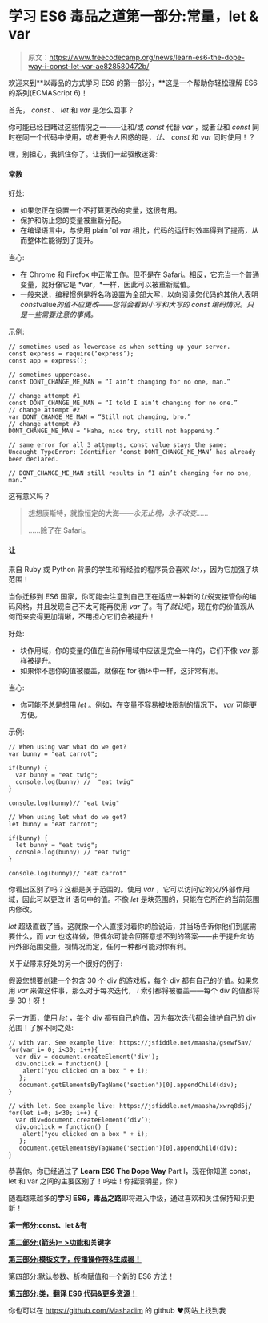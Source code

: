 # 学习 ES6 毒品之道第一部分:常量，let & var

> 原文：<https://www.freecodecamp.org/news/learn-es6-the-dope-way-i-const-let-var-ae828580472b/>

欢迎来到**以毒品的方式学习 ES6 的第一部分，**这是一个帮助你轻松理解 ES6 的系列(ECMAScript 6)！

首先， *const* 、 *let* 和 *var* 是怎么回事？

你可能已经目睹过这些情况之一——让和/或 *const* 代替 *var* ，或者*让*和 *const* 同时在同一个代码中使用，或者更令人困惑的是，*让*、 *const* 和 *var* 同时使用！？

嘿，别担心，我抓住你了。让我们一起驱散迷雾:

#### 常数

好处:

*   如果您正在设置一个不打算更改的变量，这很有用。
*   保护和防止您的变量被重新分配。
*   在编译语言中，与使用 plain 'ol *var* 相比，代码的运行时效率得到了提高，从而整体性能得到了提升。

当心:

*   在 Chrome 和 Firefox 中正常工作。但不是在 Safari。相反，它充当一个普通变量，就好像它是 *var，*一样，因此可以被重新赋值。
*   一般来说，编程惯例是将名称设置为全部大写，以向阅读您代码的其他人表明*const*value*的值不应更改——您将会看到小写和大写的 *const* 编码情况。只是一些需要注意的事情。*

示例:

```
// sometimes used as lowercase as when setting up your server.
const express = require(‘express’);
const app = express();

// sometimes uppercase.
const DONT_CHANGE_ME_MAN = “I ain’t changing for no one, man.”

// change attempt #1 
const DONT_CHANGE_ME_MAN = “I told I ain’t changing for no one.”
// change attempt #2
var DONT_CHANGE_ME_MAN = “Still not changing, bro.”
// change attempt #3
DONT_CHANGE_ME_MAN = “Haha, nice try, still not happening.”

// same error for all 3 attempts, const value stays the same:
Uncaught TypeError: Identifier ‘const DONT_CHANGE_ME_MAN’ has already been declared.

// DONT_CHANGE_ME_MAN still results in “I ain’t changing for no one, man.”
```

这有意义吗？

> 想想康斯特，就像恒定的大海——*永无止境，永不改变……*
> 
> ……除了在 Safari。

#### 让

来自 Ruby 或 Python 背景的学生和有经验的程序员会喜欢 *let，*，因为它加强了块范围！

当你迁移到 ES6 国家，你可能会注意到自己正在适应一种新的*让*蜕变接管你的编码风格，并且发现自己不太可能再使用 *var* 了。有了*就让*吧，现在你的价值观从何而来变得更加清晰，不用担心它们会被提升！

好处:

*   块作用域，你的变量的值在当前作用域中应该是完全一样的，它们不像 *var* 那样被提升。
*   如果你不想你的值被覆盖，就像在 for 循环中一样，这非常有用。

当心:

*   你可能不总是想用 *let* 。例如，在变量不容易被块限制的情况下， *var* 可能更方便。

示例:

```
// When using var what do we get?
var bunny = "eat carrot";

if(bunny) {
  var bunny = "eat twig";
  console.log(bunny) //  "eat twig"
}

console.log(bunny)// "eat twig"

// When using let what do we get?
let bunny = "eat carrot";

if(bunny) {
  let bunny = "eat twig";
  console.log(bunny) // "eat twig"
}

console.log(bunny)// "eat carrot"
```

你看出区别了吗？这都是关于范围的。使用 *var* ，它可以访问它的父/外部作用域，因此可以更改 if 语句中的值。不像 *let* 是块范围的，只能在它所在的当前范围内修改。

*let* 超级直截了当。这就像一个人直接对着你的脸说话，并当场告诉你他们到底需要什么，而 *var* 也这样做，但偶尔可能会回答意想不到的答案——由于提升和访问外部范围变量。视情况而定，任何一种都可能对你有利。

关于*让*带来好处的另一个很好的例子:

假设您想要创建一个包含 30 个 div 的游戏板，每个 div 都有自己的价值。如果您用 *var* 来做这件事，那么对于每次迭代， *i* 索引都将被覆盖——每个 div 的值都将是 30！呀！

另一方面，使用 *let* ，每个 div 都有自己的值，因为每次迭代都会维护自己的 div 范围！了解不同之处:

```
// with var. See example live: https://jsfiddle.net/maasha/gsewf5av/
for(var i= 0; i<30; i++){
  var div = document.createElement('div');
  div.onclick = function() {
    alert("you clicked on a box " + i);
   };
   document.getElementsByTagName('section')[0].appendChild(div);
}

// with let. See example live: https://jsfiddle.net/maasha/xwrq8d5j/
for(let i=0; i<30; i++) {
  var div=document.createElement(‘div’);
  div.onclick = function() {
    alert("you clicked on a box " + i);
   };
   document.getElementsByTagName('section')[0].appendChild(div);
}
```

恭喜你。你已经通过了 **Learn ES6 The Dope Way** Part I，现在你知道 const，let 和 var 之间的主要区别了！呜哇！你摇滚明星，你:)

随着越来越多的**学习 ES6，毒品之路**即将进入中级，通过喜欢和关注保持知识更新！

**第一部分:const、let &有**

**[第二部分:(箭头)= >功能和](https://www.freecodecamp.org/news/learn-es6-the-dope-way-part-ii-arrow-functions-and-the-this-keyword-381ac7a32881/)关键字**

**[第三部分:模板文字，传播操作符&生成器！](https://www.freecodecamp.org/news/learn-es6-the-dope-way-part-iii-template-literals-spread-operators-generators-592765337294/)**

第四部分:默认参数、析构赋值和一个新的 ES6 方法！

**[第五部分:类，翻译 ES6 代码&更多资源！](https://www.freecodecamp.org/news/learn-es6-the-dope-way-part-v-classes-browser-compatibility-transpiling-es6-code-47f62267661/)**

你也可以在 https://github.com/Mashadim 的 github ❤网站上找到我